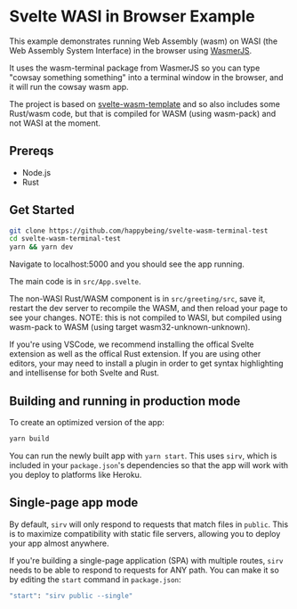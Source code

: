 # Svelte WASI in Browser Example

This example demonstrates running Web Assembly (wasm) on WASI (the Web Assembly System Interface) in the browser using [WasmerJS]("https://github.com/wasmerio/wasmer-js).

It uses the wasm-terminal package from WasmerJS so you can type "cowsay something something" into a terminal window in the browser, and it will run the cowsay wasm app.

The project is based on [svelte-wasm-template](https://git.stlrust.org/j4ng5y/svelte-wasm-template.git) and so also includes some Rust/wasm code, but that is compiled for WASM (using wasm-pack) and not WASI at the moment.

## Prereqs

* Node.js
* Rust

## Get Started

```bash
git clone https://github.com/happybeing/svelte-wasm-terminal-test
cd svelte-wasm-terminal-test
yarn && yarn dev
```

Navigate to localhost:5000 and you should see the app running. 

The main code is in `src/App.svelte`.

The non-WASI Rust/WASM component is in `src/greeting/src`, save it, restart the dev server to recompile the WASM, and then reload your page to see your changes. NOTE: this is not compiled to WASI, but compiled using wasm-pack to WASM (using target wasm32-unknown-unknown).

If you're using VSCode, we recommend installing the offical Svelte extension as well as the offical Rust extension. If you are using other editors, your may need to install a plugin in order to get syntax highlighting and intellisense for both Svelte and Rust.

## Building and running in production mode

To create an optimized version of the app:

```bash
yarn build
```

You can run the newly built app with `yarn start`. This uses `sirv`, which is included in your `package.json`'s dependencies so that the app will work with you deploy to platforms like Heroku.

## Single-page app mode

By default, `sirv` will only respond to requests that match files in `public`. This is to maximize compatibility with static file servers, allowing you to deploy your app almost anywhere.

If you're building a single-page application (SPA) with multiple routes, `sirv` needs to be able to respond to requests for ANY path. You can make it so by editing the `start` command in `package.json`:

```bash
"start": "sirv public --single"
```
